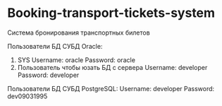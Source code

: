 ﻿# Booking-transport-tickets-system
Система бронирования транспортных билетов

Пользователи БД СУБД Oracle:
1) SYS
Username: oracle
Password: oracle
2) Пользователь чтобы юзать БД с сервера
Username: developer
Password: developer

Пользователи БД СУБД PostgreSQL:
Username: developer
Password: dev09031995
